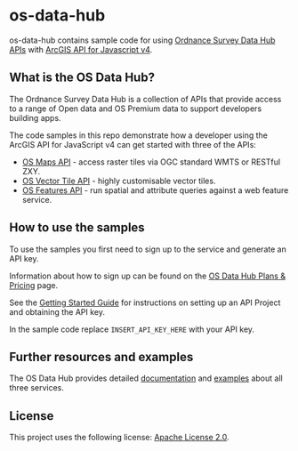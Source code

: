 # os-data-hub

os-data-hub contains sample code for using [Ordnance Survey Data Hub APIs](https://osdatahub.os.uk/) with [ArcGIS API for Javascript v4](https://developers.arcgis.com/javascript/).

## What is the OS Data Hub?

The Ordnance Survey Data Hub is a collection of APIs that provide access to a range of Open data and OS Premium data to support developers building apps.

The code samples in this repo demonstrate how a developer using the ArcGIS API for JavaScript v4 can get started with three of the APIs:

- [OS Maps API](https://osdatahub.os.uk/docs/wmts/overview) - access raster tiles via OGC standard WMTS or RESTful ZXY.
- [OS Vector Tile API](https://osdatahub.os.uk/docs/vts/overview) - highly customisable vector tiles.
- [OS Features API](https://osdatahub.os.uk/docs/wfs/overview) - run spatial and attribute queries against a web feature service.

## How to use the samples

To use the samples you first need to sign up to the service and generate an API key.

Information about how to sign up can be found on the [OS Data Hub Plans & Pricing](https://osdatahub.os.uk/plans) page.

See the [Getting Started Guide](https://osdatahub.os.uk/docs/wfs/gettingStarted) for instructions on setting up an API Project and obtaining the API key.

In the sample code replace `INSERT_API_KEY_HERE` with your API key.

## Further resources and examples

The OS Data Hub provides detailed [documentation](https://osdatahub.os.uk/docs) and [examples](https://labs.os.uk/public/os-data-hub-examples/) about all three services.

## License

This project uses the following license: [Apache License 2.0](https://github.com/EsriUK/os-data-hub/blob/master/LICENSE).
